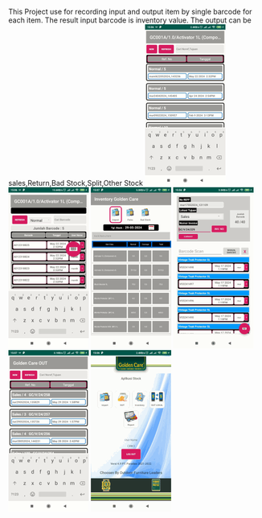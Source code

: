 This Project use for recording input and output item by single barcode for each item.
The result input barcode is inventory value.
The output can be sales,Return,Bad Stock,Split,Other Stock
![alt text](https://github.com/irawanmurjayanto/Barcode-Inventory/blob/main/pictme/pict2.gif?raw=true)
![alt text](https://github.com/irawanmurjayanto/Barcode-Inventory/blob/main/pictme/pict3.gif?raw=true)
![alt text](https://github.com/irawanmurjayanto/Barcode-Inventory/blob/main/pictme/pict4.gif?raw=true)
![alt text](https://github.com/irawanmurjayanto/Barcode-Inventory/blob/main/pictme/pict5.gif?raw=true)
![alt text](https://github.com/irawanmurjayanto/Barcode-Inventory/blob/main/pictme/pict6.gif?raw=true)
![alt text](https://github.com/irawanmurjayanto/Barcode-Inventory/blob/main/pictme/pict1.gif?raw=true)

